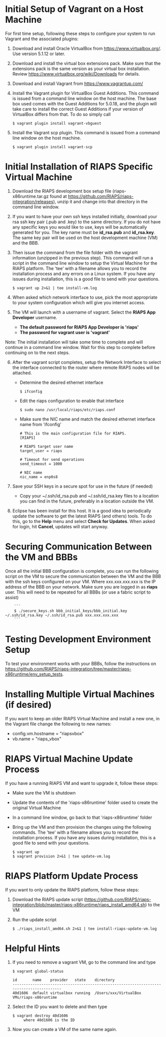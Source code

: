 # Initial Setup of Vagrant on a Host Machine

For first time setup, following these steps to configure your system to run Vagrant and the associated plugins:

1. Download and install Oracle VirtualBox from https://www.virtualbox.org/.  Use version 5.1.12 or later.
2. Download and install the virtual box extensions pack. Make sure that the extensions pack is the same version as your virtual box installation. Review https://www.virtualbox.org/wiki/Downloads for details.
3. Download and install Vagrant from https://www.vagrantup.com/
4. Install the Vagrant plugin for VirtualBox Guest Additions. This command is issued from a command line window on the host machine.  The base box used comes with the Guest Additions for 5.0.18, and the plugin will take care to install the correct Guest Additions if your version of VirtualBox differs from that. To do so simply call 

    ```
    $ vagrant plugin install vagrant-vbguest
    ```  

5. Install the Vagrant scp plugin.  This command is issued from a command line window on the host machine.  

    ```
    $ vagrant plugin install vagrant-scp
    ```  

# Initial Installation of RIAPS Specific Virtual Machine

1. Download the RIAPS development box setup file (riaps-x86runtime.tar.gz found at https://github.com/RIAPS/riaps-integration/releases), unzip it and change into that directory in the command line window.  

2. If you want to have your own ssh keys installed initially, download your rsa ssh key pair (.pub and .key) to the same directory.  If you do not have any specific keys you would like to use, keys will be automatically generated for you.  The key name must be **id_rsa.pub** and **id_rsa.key**.  The same key pair will be used on the host development machine (VM) and the BBB.  
    
3. Then issue the command from the file folder with the vagrant information (unzipped in the previous step).  This command will run a script in the command line window to setup the Virtual Machine for the RIAPS platform.  The 'tee' with a filename allows you to record the installation process and any errors on a Linux system.  If you have any issues during installation, this is a good file to send with your questions.  

    ```
    $ vagrant up 2>&1 | tee install-vm.log
    ```   

4. When asked which network interface to use, pick the most appropriate to your system configuration which will give you internet access.

5. The VM will launch with a username of vagrant.  Select the **RIAPS App Developer** username.  


    - **The default password for RIAPS App Developer is 'riaps'**
    - **The password for vagrant user is 'vagrant'**

Note:  The initial installation will take some time to complete and will continue in a command line window.  Wait for this step to complete before continuing on to the next steps.

6. After the vagrant script completes, setup the Network Interface to select the interface connected to the router where remote RIAPS nodes will be attached.  

    - Determine the desired ethernet interface
    
        ```
        $ ifconfig
        ```   
    
    - Edit the riaps configuration to enable that interface
    
        ```
        $ sudo nano /usr/local/riaps/etc/riaps.conf
        ```   
    
    - Make sure the NIC name and match the desired ethernet interface name from 'ifconfig'
    
        ```
        # This is the main configuration file for RIAPS.  
        [RIAPS]

        # RIAPS target user name
        target_user = riaps

        # Timeout for send operations
        send_timeout = 1000

        # NIC name
        nic_name = enp0s8
        ```   

7. Save your SSH keys in a secure spot for use in the future (if needed)
   - Copy your ~/.ssh/id_rsa.pub and ~/.ssh/id_rsa.key files to a location you can find in the future, preferably in a location outside the VM.

8.  Eclipse has been install for this host.  It is a good idea to periodically update the software to get the latest RIAPS (and others) tools.  To do this, go to the **Help** menu and select **Check for Updates**.  When asked for login, hit **Cancel**, updates will start anyway.

# Securing Communication Between the VM and BBBs
Once all the initial BBB configuration is complete, you can run the following script on the VM to secure the communication between the VM and the BBB with the ssh keys configured on your VM.  Where xxx.xxx.xxx.xxx is the IP address of the BBB on your network.  Make sure you are logged in as **riaps** user.  This will need to be repeated for all BBBs (or use a fabric script to assist)

        ```
        $ ./secure_keys.sh bbb_initial_keys/bbb_initial.key ~/.ssh/id_rsa.key ~/.ssh/id_rsa.pub xxx.xxx.xxx.xxx
        ```
        
# Testing Development Environment Setup

To test your environment works with your BBBs, follow the instructions on https://github.com/RIAPS/riaps-integration/tree/master/riaps-x86runtime/env_setup_tests.

# Installing Multiple Virtual Machines (if desired)
If you want to keep an older RIAPS Virtual Machine and install a new one, in the Vagrant file change the following to new names:
   - config.vm.hostname = "riapsvbox"
   - vb.name = "riaps_vbox"   
    
# RIAPS Virtual Machine Update Process
If you have a running RIAPS VM and want to upgrade it, follow these steps:

- Make sure the VM is shutdown
- Update the contents of the 'riaps-x86runtime' folder used to create the original Virtual Machine
- In a command line window, go back to that 'riaps-x86runtime' folder 
- Bring up the VM and then provision the changes using the following commands.  The 'tee' with a filename allows you to record the installation process.  If you have any issues during installation, this is a good file to send with your questions.

    ```
    $ vagrant up 
    $ vagrant provision 2>&1 | tee update-vm.log
    ```   

# RIAPS Platform Update Process
If you want to only update the RIAPS platform, follow these steps:

1. Download the RIAPS update script (https://github.com/RIAPS/riaps-integration/blob/master/riaps-x86runtime/riaps_install_amd64.sh) to the VM

2. Run the update script

    ```
    $ ./riaps_install_amd64.sh 2>&1 | tee install-riaps-update-vm.log
    ```
    
# Helpful Hints
1. If you need to remove a vagrant VM, go to the command line and type 
    ```
    $ vagrant global-status
    
    id       name    provider   state    directory
    -----------------------------------------------------------------------------------------
    40d1606  default virtualbox running  /Users/xxx/VirtualBox VMs/riaps-x86runtime
    ```
2. Select the ID you want to delete and then type
    ```
    $ vagrant destroy 40d1606
         where 40d1606 is the ID
    ```
3. Now you can create a VM of the same name again.
 
    
